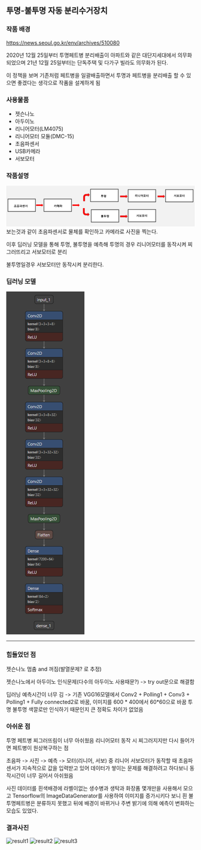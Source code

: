 ## 투명-불투명 자동 분리수거장치


### 작품 배경

https://news.seoul.go.kr/env/archives/510080

2020년 12월 25일부터 투명페트병 분리배출이 아파트와 같은 대단지세대에서 의무화 되었으며 21년 12월 25일부터는 단독주택 및 다가구 빌라도 의무화가 된다. 

이 정책을 보며 기존처럼 페트병을 일괄배출하면서 투명과 페트병을 분리배출 할 수 있으면 좋겠다는 생각으로 작품을 설계하게 됨

### 사용물품

* 젯슨나노
* 아두이노
* 리니어모터(LM4075)
* 리니어모터 모듈(DMC-15)  
* 초음파센서
* USB카메라
* 서보모터

### 작품설명

![ex_screenshot](./img/flowchart.PNG)
보는것과 같이 초음파센서로 물체를 확인하고 카메라로 사진을 찍는다.

이후 딥러닝 모델을 통해 투명, 불투명을 예측해 투명의 경우 리니어모터를 동작시켜 찌그러뜨리고 서보모터로 분리

불투명일경우 서보모터만 동작시켜 분리한다.

### 딥러닝 모델

![ex_screenshot](./img/modelPicture.PNG)

<hr/>

### 힘들었던 점
젯슨나노 멈춤 and 꺼짐(발열문제? 로 추정)

젯슨나노에서 아두이노 인식문제(다수의 아두이노 사용때문?)
 -> try out문으로 해결함

딥러닝 예측시간이 너무 김 -> 기존 VGG16모델에서 Conv2 + Polling1 + Conv3 + Polling1 + Fully connected2로 바꿈,
 이미지를 600 * 400에서 60*60으로 바꿈 투명 불투명 색깔로만 인식하기 때문인지
큰 정확도 차이가 없었음
### 아쉬운 점

투명 페트병 찌그러뜨림이 너무 아쉬웠음 리니어모터 동작 시 찌그러지지만 다시 들어가면 페트병이 원상복구하는 점


초음파 -> 사진 -> 예측 -> 모터(리니어, 서보) 중 리니어 서보모터가 동작할 때 초음파 센서가 지속적으로 값을 입력받고 있어 데이터가 쌓이는 문제를 해결하려고 하다보니 동작시간이 너무 길어서 아쉬웠음

사진 데이터를 흰색배경에 라벨이없는 생수병과 생탁과 화장품 몇개만을 사용해서 모으고 Tensorflow의 ImageDataGenerator를 사용하여 이미지를 증가시키다 보니 흰 불투명페트병은 분류하지 못했고 뒤에 배경이 바뀌거나 주변 밝기에 의해 예측이 변화하는 모습도 있었다.

### 결과사진
![result1](https://user-images.githubusercontent.com/55453151/206333148-a4c97a68-0e31-4959-8cb3-4cf6c7442ac9.gif)
![result2](https://user-images.githubusercontent.com/55453151/206333159-adb06570-4c4f-4c6a-8da0-ef711e786657.gif)
![result3](https://user-images.githubusercontent.com/55453151/206333169-af092ab0-b244-414e-9999-17553c6c10b1.gif)
